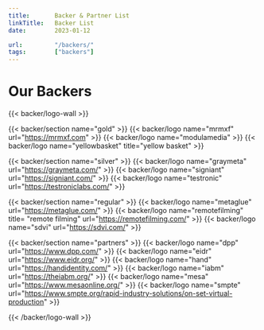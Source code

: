 ```yaml
---
title:       Backer & Partner List
linkTitle:   Backer List
date:        2023-01-12

url:         "/backers/"
tags:        ["backers"] 
---
```

# Our Backers

{{< backer/logo-wall >}}

{{< backer/section name="gold" >}}
{{< backer/logo    name="mrmxf"                                     url="https://mrmxf.com"             >}}
{{< backer/logo    name="modulamedia"                                                                   >}}
{{< backer/logo    name="yellowbasket"   title="yellow basket"                                          >}}

{{< backer/section name="silver" >}}
{{< backer/logo    name="graymeta"                                  url="https://graymeta.com/"         >}}
{{< backer/logo    name="signiant"                                  url="https://signiant.com/"         >}}
{{< backer/logo    name="testronic"                                 url="https://testroniclabs.com/"    >}}

{{< backer/section name="regular" >}}
{{< backer/logo    name="metaglue"                                  url="https://metaglue.com/"         >}}
{{< backer/logo    name="remotefilming"  title= "remote filming"    url="https://remotefilming.com/"    >}}
{{< backer/logo    name="sdvi"                                      url="https://sdvi.com/"             >}}

{{< backer/section name="partners" >}}
{{< backer/logo    name="dpp"                                       url="https://www.dpp.com/"         >}}
{{< backer/logo    name="eidr"                                      url="https://www.eidr.org/"         >}}
{{< backer/logo    name="hand"                                      url="https://handidentity.com/"     >}}
{{< backer/logo    name="iabm"                                      url="https://theiabm.org/"     >}}
{{< backer/logo    name="mesa"                                      url="https://www.mesaonline.org/"   >}}
{{< backer/logo    name="smpte"                                     url="https://www.smpte.org/rapid-industry-solutions/on-set-virtual-production" >}}

{{< /backer/logo-wall >}}